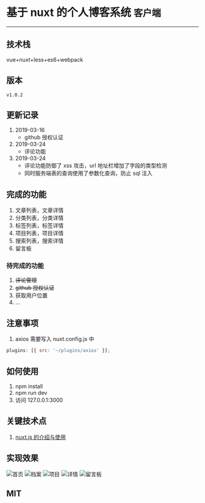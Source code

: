 # 基于 nuxt 的个人博客系统 `客户端`

---

## 技术栈

vue+nuxt+less+es6+webpack

## 版本

`v1.0.2`

## 更新记录

1. 2019-03-16
   - github 授权认证
2. 2019-03-24
   - 评论功能
3. 2019-03-24
   - 评论功能防御了 xss 攻击，url 地址栏增加了字段的类型检测
   - 同时服务端表的查询使用了参数化查询，防止 sql 注入

## 完成的功能

1. 文章列表，文章详情
2. 分类列表，分类详情
3. 标签列表，标签详情
4. 项目列表，项目详情
5. 搜索列表，搜索详情
6. 留言板

### 待完成的功能

1. ~~评论管理~~
2. ~~github 授权认证~~
3. 获取用户位置
4. ...

## 注意事项

1. axios 需要写入 nuxt.config.js 中

```js
plugins: [{ src: '~/plugins/axios' }];
```

## 如何使用

1. npm install
2. npm run dev
3. 访问 127.0.0.1:3000

## 关键技术点

1. [nuxt.js 的介绍与使用](https://github.com/dirkhe1051931999/hjBlog/blob/master/blog-vueBlog/lessons/01.md)

## 实现效果

![首页](https://github.com/dirkhe1051931999/vue-myBlog/blob/master/screenshot/1.png) ![档案](https://github.com/dirkhe1051931999/vue-myBlog/blob/master/screenshot/2.png) ![项目](https://github.com/dirkhe1051931999/vue-myBlog/blob/master/screenshot/3.png) ![详情](https://github.com/dirkhe1051931999/vue-myBlog/blob/master/screenshot/4.png) ![留言板](https://github.com/dirkhe1051931999/vue-myBlog/blob/master/screenshot/5.jpg)

## MIT
